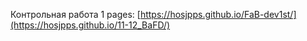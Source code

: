 Контрольная работа 1
pages:
[https://hosjpps.github.io/FaB-dev1st/](https://hosjpps.github.io/11-12_BaFD/)
